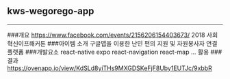 ## kws-wegorego-app
------
###개요
https://www.facebook.com/events/2156206154403673/
2018 사회혁신이프해커톤
###아이템 소개
구글맵을 이용한 난민 편의 지원 및 자원봉사자 연결 플랫폼
###개발요소
react-native
expo
react-navigation
react-map
... 활용
###결과
https://ovenapp.io/view/KdSLd8yiTHs9MXGDSKeFjF8Uby1EUTJc/9xbbR